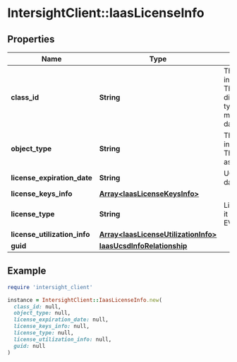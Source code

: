 # IntersightClient::IaasLicenseInfo

## Properties

| Name | Type | Description | Notes |
| ---- | ---- | ----------- | ----- |
| **class_id** | **String** | The fully-qualified name of the instantiated, concrete type. This property is used as a discriminator to identify the type of the payload when marshaling and unmarshaling data. | [default to &#39;iaas.LicenseInfo&#39;] |
| **object_type** | **String** | The fully-qualified name of the instantiated, concrete type. The value should be the same as the &#39;ClassId&#39; property. | [default to &#39;iaas.LicenseInfo&#39;] |
| **license_expiration_date** | **String** | UCS Director license expiration date. | [optional][readonly] |
| **license_keys_info** | [**Array&lt;IaasLicenseKeysInfo&gt;**](IaasLicenseKeysInfo.md) |  | [optional] |
| **license_type** | **String** | License type of UCSD whether it is EVAL/Permanent/Subscription.. | [optional][readonly] |
| **license_utilization_info** | [**Array&lt;IaasLicenseUtilizationInfo&gt;**](IaasLicenseUtilizationInfo.md) |  | [optional] |
| **guid** | [**IaasUcsdInfoRelationship**](IaasUcsdInfoRelationship.md) |  | [optional] |

## Example

```ruby
require 'intersight_client'

instance = IntersightClient::IaasLicenseInfo.new(
  class_id: null,
  object_type: null,
  license_expiration_date: null,
  license_keys_info: null,
  license_type: null,
  license_utilization_info: null,
  guid: null
)
```

